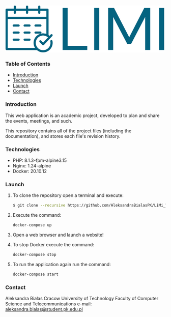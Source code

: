 ![MyImage](LiMi.png)

### Table of Contents
* [Introduction](#Introduction)
* [Technologies](#Technologies)
* [Launch](#Launch)
* [Contact](#Contact)

### Introduction
This web application is an academic project, developed to plan and share the events, meetings,
and such.

This repository contains all of the project files (including the documentation), and stores each file's revision history.

### Technologies
* PHP: 8.1.3-fpm-alpine3.15
* Nginx: 1.24-alpine
* Docker: 20.10.12

### Launch
1. To clone the repository open a terminal and execute:
    ```bash
    $ git clone --recursive https://github.com/AleksandraBialasPK/LiMi_WdPAI.git
    ```
2. Execute the command:
    ```bash
    docker-compose up
    ```
3. Open a web browser and launch a website!

4. To stop Docker execute the command:
    ```bash
    docker-compose stop
    ```
5. To run the application again run the command:
    ```bash
    docker-compose start
    ```
    
### Contact
Aleksandra Białas
Cracow University of Technology
Faculty of Computer Science and Telecommunications
e-mail: aleksandra.bialas@student.pk.edu.pl
